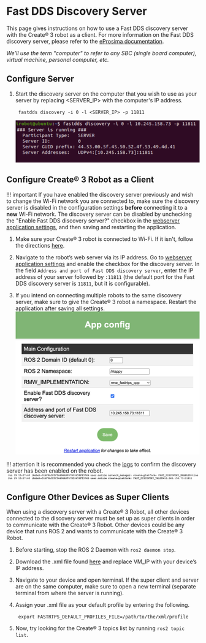 # Fast DDS Discovery Server

This page gives instructions on how to use a Fast DDS discovery server with the Create® 3 robot as a client.
For more information on the Fast DDS discovery server, please refer to the [eProsima documentation](https://fast-dds.docs.eprosima.com/en/latest/fastdds/ros2/discovery_server/ros2_discovery_server.html).

*We’ll use the term "computer" to refer to any SBC (single board computer), virtual machine, personal computer, etc.*

## Configure Server

1. Start the discovery server on the computer that you wish to use as your server by replacing <SERVER_IP> with the computer's IP address.

        fastdds discovery -i 0 -l <SERVER_IP> -p 11811
   
     ![](./data/fastdds.png)

## Configure Create® 3 Robot as a Client
!!! important
    If you have enabled the discovery server previously and wish to change the Wi-Fi network you are connected to, make sure the discovery server is disabled in the configuration settings **before** connecting it to a **new** Wi-Fi network.
    The discovery server can be disabled by unchecking the "Enable Fast DDS discovery server?" checkbox in the [webserver application settings](../../webserver/application/), and then saving and restarting the application. 

1. Make sure your Create® 3 robot is connected to Wi-Fi. If it isn't, follow the directions [here](../provision/).

1. Navigate to the robot’s web server via its IP address.
Go to [webserver application settings](../../webserver/application/) and enable the checkbox for the discovery server.
In the field `Address and port of Fast DDS discovery server`, enter the IP address of your server followed by `:11811` (the default port for the Fast DDS discovery server is `11811`, but it is configurable).

1. If you intend on connecting multiple robots to the same discovery server, make sure to give the Create® 3 robot a namespace.
Restart the application after saving all settings.
  ![](./data/app-config.png)

!!! attention
      It is recommended you check the [logs](../../webserver/logs/) to confirm the discovery server has been enabled on the robot. ![](./data/logs.png)

## Configure Other Devices as Super Clients 
When using a discovery server with a Create® 3 Robot, all other devices connected to the discovery server must be set up as super clients in order to communicate with the Create® 3 Robot.
Other devices could be any device that runs ROS 2 and wants to communicate with the Create® 3 Robot.

1. Before starting, stop the ROS 2 Daemon with `ros2 daemon stop`.

1. Download the .xml file found [here](data/super_client_configuration_file.xml) and replace VM_IP with your device’s IP address.

1. Navigate to your device and open terminal. If the super client and server are on the same computer, make sure to open a new terminal (separate terminal from where the server is running).

1. Assign your .xml file as your default profile by entering the following.

        export FASTRTPS_DEFAULT_PROFILES_FILE=/path/to/the/xml/profile

1. Now, try looking for the Create® 3 topics list by running `ros2 topic list`.
